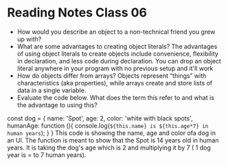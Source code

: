 # Reading Notes Class 06

- How would you describe an object to a non-technical friend you grew up with?
- What are some advantages to creating object literals? The advantages of using object literals to create objects include convenience, flexibility in declaration, and less code during declaration. You can drop an object literal anywhere in your program with no previous setup and it'll work
- How do objects differ from arrays? Objects represent “things” with characteristics (aka properties), while arrays create and store lists of data in a single variable.
- Evaluate the code below. What does the term this refer to and what is the advantage to using this?
 
 
 
 const dog =  {
  name: 'Spot',
  age: 2,
  color: 'white with black spots',
  humanAge: function (){
    console.log(`${this.name} is ${this.age*7} in human years`);
  }
 }
 This code is showing the name, age and color ofa  dog in an Ul. The function is meant to show that the Spot is 14 years old in human years. It is taking the dog's age which is 2 and multiplying it by 7 ( 1 dog year is = to 7 human years). 
